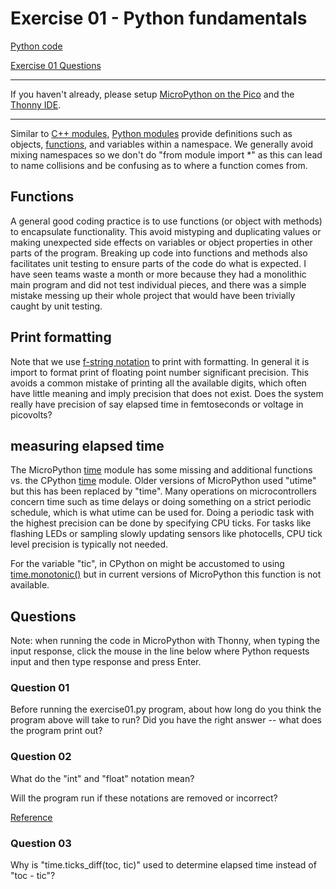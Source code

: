 # Exercise 01 - Python fundamentals

[Python code](./exercise01.py)

[Exercise 01 Questions](#questions)

---

If you haven't already, please setup
[MicroPython on the Pico](../doc/micropython.md)
and the
[Thonny IDE](../doc/thonny.md).

---

Similar to
[C++ modules](https://en.cppreference.com/w/cpp/language/modules),
[Python modules](https://docs.python.org/3/tutorial/modules.html)
provide definitions such as objects,
[functions](https://docs.python.org/3/tutorial/controlflow.html#defining-functions),
and variables within a namespace.
We generally avoid mixing namespaces so we don't do "from module import *" as this can lead to name collisions and be confusing as to where a function comes from.

## Functions

A general good coding practice is to use functions (or object with methods) to encapsulate functionality.
This avoid mistyping and duplicating values or making unexpected side effects on variables or object properties in other parts of the program.
Breaking up code into functions and methods also facilitates unit testing to ensure parts of the code do what is expected.
I have seen teams waste a month or more because they had a monolithic main program and did not test individual pieces, and there was a simple mistake messing up their whole project that would have been trivially caught by unit testing.

## Print formatting

Note that we use
[f-string notation](https://docs.python.org/3/tutorial/inputoutput.html#tut-f-strings)
to print with formatting.
In general it is import to format print of floating point number significant precision.
This avoids a common mistake of printing all the available digits, which often have little meaning and imply precision that does not exist.
Does the system really have precision of say elapsed time in femtoseconds or voltage in picovolts?

## measuring elapsed time

The MicroPython
[time](https://docs.micropython.org/en/latest/library/time.html)
module has some missing and additional functions vs. the CPython
[time](https://docs.python.org/3/library/time.html)
module.
Older versions of MicroPython used "utime" but this has been replaced by "time".
Many operations on microcontrollers concern time such as time delays or doing something on a strict periodic schedule, which is what utime can be used for.
Doing a periodic task with the highest precision can be done by specifying CPU ticks.
For tasks like flashing LEDs or sampling slowly updating sensors like photocells, CPU tick level precision is typically not needed.

For the variable "tic", in CPython on might be accustomed to using
[time.monotonic()](https://docs.python.org/3/library/time.html#time.monotonic)
but in current versions of MicroPython this function is not available.

## Questions

Note: when running the code in MicroPython with Thonny, when typing the input response, click the mouse in the line below where Python requests input and then type response and press Enter.

### Question 01

Before running the exercise01.py program, about how long do you think the program above will take to run?
Did you have the right answer -- what does the program print out?

### Question 02

What do the "int" and "float" notation mean?

Will the program run if these notations are removed or incorrect?

[Reference](https://docs.python.org/3/library/typing.html)

### Question 03

Why is "time.ticks_diff(toc, tic)" used to determine elapsed time instead of "toc - tic"?
